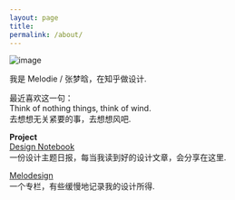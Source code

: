 ```yaml
---
layout: page
title: 
permalink: /about/
---
```

![image](http://7xldlp.com1.z0.glb.clouddn.com/DSCF2025s.png)  

我是 Melodie / 张梦晗，在知乎做设计.  

最近喜欢这一句：   
Think of nothing things, think of wind.  
去想想无关紧要的事，去想想风吧.


**Project**    
[Design Notebook](http://dudu.zhihu.com/circle/68509)   
一份设计主题日报，每当我读到好的设计文章，会分享在这里.
  
[Melodesign](http://zhuanlan.zhihu.com/melodie)  
一个专栏，有些缓慢地记录我的设计所得.





